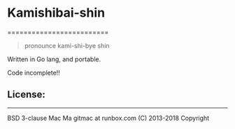 # Kamishibai-shin
=========================
> pronounce kami-shi-bye shin

Written in Go lang, and portable.

Code incomplete!!

## License:
--------------------------
BSD 3-clause
Mac Ma gitmac at runbox.com (C) 2013-2018 Copyright
